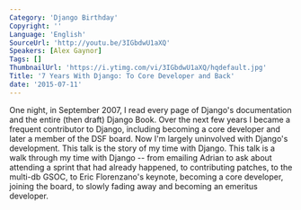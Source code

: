 ```yaml
---
Category: 'Django Birthday'
Copyright: ''
Language: 'English'
SourceUrl: 'http://youtu.be/3IGbdwU1aXQ'
Speakers: [Alex Gaynor]
Tags: []
ThumbnailUrl: 'https://i.ytimg.com/vi/3IGbdwU1aXQ/hqdefault.jpg'
Title: '7 Years With Django: To Core Developer and Back'
date: '2015-07-11'
---
```

One night, in September 2007, I read every page of Django's documentation and the entire (then draft) Django Book. Over the next few years I became a frequent contributor to Django, including becoming a core developer and later a member of the DSF board. Now I'm largely uninvolved with Django's development. This talk is the story of my time with Django. This talk is a walk through my time with Django -- from emailing Adrian to ask about attending a sprint that had already happened, to contributing patches, to the multi-db GSOC, to Eric Florenzano's keynote, becoming a core developer, joining the board, to slowly fading away and becoming an emeritus developer.
